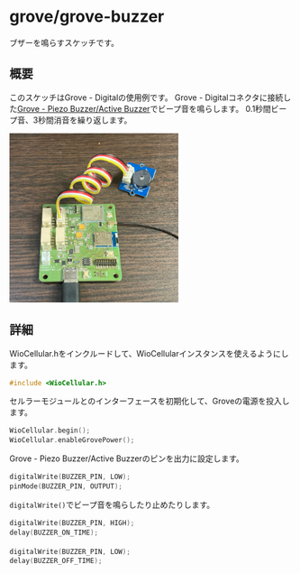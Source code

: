 # grove/grove-buzzer

ブザーを鳴らすスケッチです。

## 概要

このスケッチはGrove - Digitalの使用例です。
Grove - Digitalコネクタに接続した[Grove - Piezo Buzzer/Active Buzzer](https://www.seeedstudio.com/Grove-Buzzer.html)でビープ音を鳴らします。
0.1秒間ビープ音、3秒間消音を繰り返します。

<img src="../../media/42.jpg" width="300">

## 詳細

WioCellular.hをインクルードして、WioCellularインスタンスを使えるようにします。

```cpp
#include <WioCellular.h>
```

セルラーモジュールとのインターフェースを初期化して、Groveの電源を投入します。

```cpp
WioCellular.begin();
WioCellular.enableGrovePower();
```

Grove - Piezo Buzzer/Active Buzzerのピンを出力に設定します。

```cpp
digitalWrite(BUZZER_PIN, LOW);
pinMode(BUZZER_PIN, OUTPUT);
```

`digitalWrite()`でビープ音を鳴らしたり止めたりします。

```cpp
digitalWrite(BUZZER_PIN, HIGH);
delay(BUZZER_ON_TIME);

digitalWrite(BUZZER_PIN, LOW);
delay(BUZZER_OFF_TIME);
```
